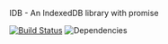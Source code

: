 IDB - An IndexedDB library with promise

[![Build Status](https://travis-ci.org/lord2800/indexeddb.svg?branch=master)](https://travis-ci.org/lord2800/indexeddb) ![Dependencies](https://david-dm.org/lord2800/indexeddb.png)
